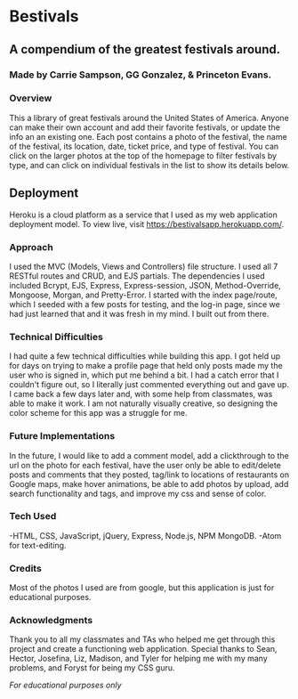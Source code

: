 # Bestivals
## A compendium of the greatest festivals around.
### Made by Carrie Sampson, GG Gonzalez, &amp; Princeton Evans.



### Overview
  This a library of great festivals around the United States of America. Anyone can make their own account and add their favorite festivals, or update the info an an existing one. Each post contains a photo of the festival, the name of the festival, its location, date, ticket price, and type of festival. You can click on the larger photos at the top of the homepage to filter festivals by type, and can click on individual festivals in the list to show its details below.

## Deployment
  Heroku is a cloud platform as a service that I used as my web application deployment model. To view live, visit https://bestivalsapp.herokuapp.com/.


### Approach
  I used the MVC (Models, Views and Controllers) file structure. I used all 7 RESTful routes and CRUD, and EJS partials. The dependencies I used included Bcrypt, EJS, Express, Express-session, JSON, Method-Override, Mongoose, Morgan, and Pretty-Error. I started with the index page/route, which I seeded with a few posts for testing, and the log-in page, since we had just learned that and it was fresh in my mind. I built out from there.

### Technical Difficulties
  I had quite a few technical difficulties while building this app. I got held up for days on trying to make a profile page that held only posts made my the user who is signed in, which put me behind a bit. I had a catch error that I couldn't figure out, so I literally just commented everything out and gave up. I came back a few days later and, with some help from classmates, was able to make it work. I am not naturally visually creative, so designing the color scheme for this app was a struggle for me.

### Future Implementations
  In the future, I would like to add a comment model, add a clickthrough to the url on the photo for each festival, have the user only be able to edit/delete posts and comments that they posted, tag/link to locations of restaurants on Google maps, make hover animations, be able to add photos by upload, add search functionality and tags, and improve my css and sense of color.

### Tech Used
  -HTML, CSS, JavaScript, jQuery, Express, Node.js, NPM MongoDB.
  -Atom for text-editing.

### Credits
  Most of the photos I used are from google, but this application is just for educational purposes.

### Acknowledgments
  Thank you to all my classmates and TAs who helped me get through this project and create a functioning web application. Special thanks to Sean, Hector, Josefina, Liz, Madison, and Tyler for helping me with my many problems, and Foryst for being my CSS guru.











*For educational purposes only*
